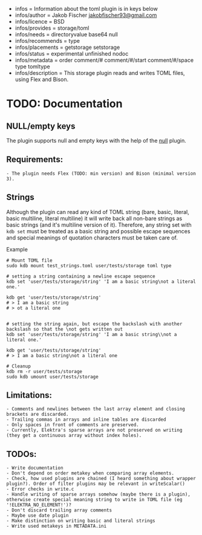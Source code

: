 - infos = Information about the toml plugin is in keys below
- infos/author = Jakob Fischer <jakobfischer93@gmail.com>
- infos/licence = BSD
- infos/provides = storage/toml
- infos/needs = directoryvalue base64 null
- infos/recommends = type
- infos/placements = getstorage setstorage
- infos/status = experimental unfinished nodoc
- infos/metadata = order comment/# comment/#/start comment/#/space type tomltype
- infos/description = This storage plugin reads and writes TOML files, using Flex and Bison.

# TODO: Documentation

## NULL/empty keys
The plugin supports null and empty keys with the help of the [null](../null/README.md) plugin.

## Requirements:

    - The plugin needs Flex (TODO: min version) and Bison (minimal version 3).

## Strings
Although the plugin can read any kind of TOML string (bare, basic, literal, basic multiline, literal multiline) it will write back all non-bare strings as basic strings (and it's multiline version of it).
Therefore, any string set with `kdb set` must be treated as a basic string and possible escape sequences and special meanings of quotation characters must be taken care of.

Example
```
# Mount TOML file
sudo kdb mount test_strings.toml user/tests/storage toml type

# setting a string containing a newline escape sequence
kdb set 'user/tests/storage/string' 'I am a basic string\not a literal one.'

kdb get 'user/tests/storage/string'
# > I am a basic string
# > ot a literal one


# setting the string again, but escape the backslash with another backslash so that the \not gets written out
kdb set 'user/tests/storage/string' 'I am a basic string\\not a literal one.'

kdb get 'user/tests/storage/string'
# > I am a basic string\not a literal one

# Cleanup
kdb rm -r user/tests/storage
sudo kdb umount user/tests/storage
```

## Limitations:

	- Comments and newlines between the last array element and closing brackets are discarded.
	- Trailing commas in arrays and inline tables are discarded
	- Only spaces in front of comments are preserved.
	- Currently, Elektra's sparse arrays are not preserved on writing (they get a continuous array without index holes).

## TODOs:

	- Write documentation
	- Don't depend on order metakey when comparing array elements.
	- Check, how used plugins are chained (I heard something about wrapper plugin?). Order of filter plugins may be relevant in writeScalar()
	- Error checks in write.c
	- Handle writing of sparse arrays somehow (maybe there is a plugin), otherwise create special meaning string to write in TOML file (eg '!ELEKTRA_NO_ELEMENT!')?
	- Don't discard trailing array comments
	- Maybe use date plugin
	- Make distinction on writing basic and literal strings
	- Write used metakeys in METADATA.ini
